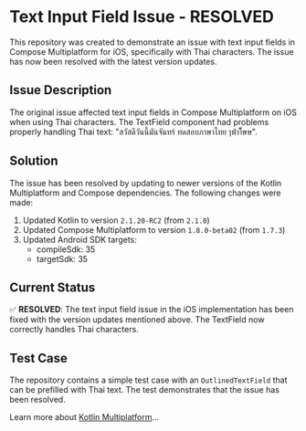 # Text Input Field Issue - RESOLVED

This repository was created to demonstrate an issue with text input fields in Compose Multiplatform for iOS, specifically with Thai characters. The issue has now been resolved with the latest version updates.

## Issue Description

The original issue affected text input fields in Compose Multiplatform on iOS when using Thai characters. The TextField component had problems properly handling Thai text: "สวัสดีวันนี้มันจันทร์ ทดสอบภาษาไทย ๅฟ่าา็๊๋ษษ".

## Solution

The issue has been resolved by updating to newer versions of the Kotlin Multiplatform and Compose dependencies. The following changes were made:

1. Updated Kotlin to version `2.1.20-RC2` (from `2.1.0`)
2. Updated Compose Multiplatform to version `1.8.0-beta02` (from `1.7.3`)
3. Updated Android SDK targets:
   - compileSdk: 35
   - targetSdk: 35

## Current Status

✅ **RESOLVED**: The text input field issue in the iOS implementation has been fixed with the version updates mentioned above. The TextField now correctly handles Thai characters.

## Test Case

The repository contains a simple test case with an `OutlinedTextField` that can be prefilled with Thai text. The test demonstrates that the issue has been resolved.

Learn more about [Kotlin Multiplatform](https://www.jetbrains.com/help/kotlin-multiplatform-dev/get-started.html)…